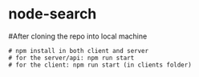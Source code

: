 # node-search

#After cloning the repo into local machine

    # npm install in both client and server
    # for the server/api: npm run start
    # for the client: npm run start (in clients folder) 
